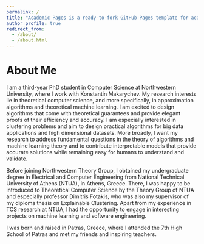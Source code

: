 ```yaml
---
permalink: /
title: "Academic Pages is a ready-to-fork GitHub Pages template for academic personal websites"
author_profile: true
redirect_from: 
  - /about/
  - /about.html
---
```


About Me
======
I am a third-year PhD student in Computer Science at Northwestern University, where I work with Konstantin Makarychev. My research interests lie in theoretical computer science, and more specifically, in approximation algorithms and theoretical machine learning. I am excited to design algorithms that come with theoretical guarantees and provide elegant proofs of their efficiency and accuracy. I am especially interested in clustering problems and aim to design practical algorithms for big data applications and high dimensional datasets. More broadly, I want my research to address fundamental questions in the theory of algorithms and machine learning theory and to contribute interpretable models that provide accurate solutions while remaining easy for humans to understand and validate.

Before joining Northwestern Theory Group, I obtained my undergraduate degree in Electrical and Computer Engineering from National Technical University of Athens (NTUA), in Athens, Greece. There, I was happy to be introduced to Theoretical Computer Science by the Theory Group of NTUA and especially professor Dimitris Fotakis, who was also my supervisor of my diploma thesis on Explainable Clustering. Apart from my experience in TCS research at NTUA, I had the opportunity to engage in interesting projects on machine learning and software engineering.

I was born and raised in Patras, Greece, where I attended the 7th High School of Patras and met my friends and inspiring teachers. 


